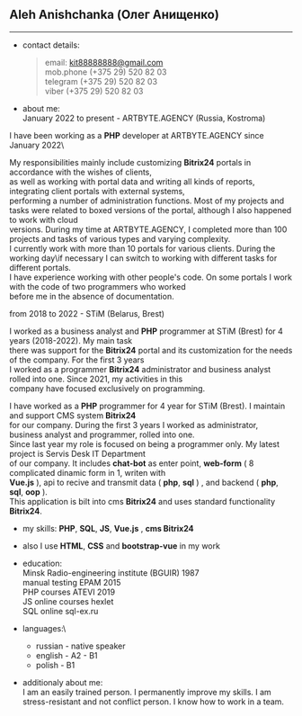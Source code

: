   Aleh Anishchanka (Олег Анищенко)
  -
  
***
*	contact details:

    >email:                <kit88888888@gmail.com>\
    >mob.phone             (+375 29) 520 82 03\
    >telegram              (+375 29) 520 82 03\
    >viber                 (+375 29) 520 82 03

* about me:\
January 2022 to present - ARTBYTE.AGENCY (Russia, Kostroma)

 I have been working as a **PHP** developer at ARTBYTE.AGENCY since January 2022\

 My responsibilities mainly include customizing **Bitrix24** portals in accordance with the wishes of clients,\
 as well as working with portal data and writing all kinds of reports, integrating client portals with external systems,\
 performing a number of administration functions.
 Most of my projects and tasks were related to boxed versions of the portal, although I also happened to work with cloud\
 versions.
 During my time at ARTBYTE.AGENCY, I completed more than 100 projects and tasks of various types and varying complexity.\
 I currently work with more than 10 portals for various clients. During the working day\if necessary
 I can switch to working with different tasks for different portals.\
 I have experience working with other people's code. On some portals I work with the code of two programmers who worked\
 before me in the absence of documentation.

from 2018 to 2022 - STiM (Belarus, Brest)

 I worked as a business analyst and **PHP** programmer at STiM (Brest) for 4 years (2018-2022). My main task\
 there was support for the **Bitrix24** portal and its customization for the needs of the company. For the first 3 years \
 I worked as a programmer **Bitrix24** administrator and business analyst rolled into one. Since 2021, my activities in this\
 company have focused exclusively on programming.
 
I have worked as a **PHP** programmer for 4 year for STiM (Brest). I maintain and support CMS system **Bitrix24**\
for our company. During the first 3 years I worked as administrator, business analyst and programmer, rolled into one.\
Since last year my role is focused on being a programmer only. My latest project is Servis Desk IT Department\
of our company. It includes **chat-bot** as enter point, **web-form** ( 8 complicated dinamic form in 1, writen with\
**Vue.js** ), api to recive and transmit data ( **php**, **sql** ) , and backend ( **php**, **sql**, **oop** ).\
This application is bilt into cms **Bitrix24** and uses standard functionality **Bitrix24**.

* my skills: **PHP**, **SQL**, **JS**, **Vue.js** , **cms Bitrix24**
* also I use **HTML**, **CSS** and **bootstrap-vue** in my work

* education:\
Minsk Radio-engineering institute (BGUIR) 1987 \
manual testing EPAM 2015\
PHP courses ATEVI 2019\
JS online courses hexlet\
SQL online sql-ex.ru 

* languages:\ 
    * russian - native speaker
    * english - A2 - B1
    * polish - B1

* additionaly about me:\
I am an easily trained person. I permanently improve my skills.
I am stress-resistant and not conflict person. I know how to work in a team.

